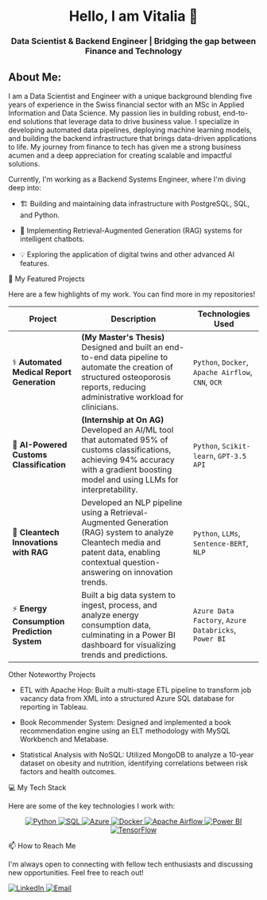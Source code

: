 <h1 align="center">Hello, I am Vitalia 👋</h1>
<h3 align="center">Data Scientist & Backend Engineer | Bridging the gap between Finance and Technology</h3>

## About Me: 
I am a Data Scientist and Engineer with a unique background blending five years of experience in the Swiss financial sector with an MSc in Applied Information and Data Science. My passion lies in building robust, end-to-end solutions that leverage data to drive business value. I specialize in developing automated data pipelines, deploying machine learning models, and building the backend infrastructure that brings data-driven applications to life. My journey from finance to tech has given me a strong business acumen and a deep appreciation for creating scalable and impactful solutions.

Currently, I'm working as a Backend Systems Engineer, where I'm diving deep into:

* 🏗️ Building and maintaining data infrastructure with PostgreSQL, SQL, and Python.

* 🤖 Implementing Retrieval-Augmented Generation (RAG) systems for intelligent chatbots.

* 💡 Exploring the application of digital twins and other advanced AI features.


🚀 My Featured Projects

Here are a few highlights of my work. You can find more in my repositories!

| Project | Description | Technologies Used |
|---|---|---|
| ⚕️ **Automated Medical Report Generation** | **(My Master's Thesis)** Designed and built an end-to-end data pipeline to automate the creation of structured osteoporosis reports, reducing administrative workload for clinicians. | `Python`, `Docker`, `Apache Airflow`, `CNN`, `OCR` |
| 🤖 **AI-Powered Customs Classification** | **(Internship at On AG)** Developed an AI/ML tool that automated 95% of customs classifications, achieving 94% accuracy with a gradient boosting model and using LLMs for interpretability. | `Python`, `Scikit-learn`, `GPT-3.5 API` |
| 🔬 **Cleantech Innovations with RAG** | Developed an NLP pipeline using a Retrieval-Augmented Generation (RAG) system to analyze Cleantech media and patent data, enabling contextual question-answering on innovation trends. | `Python`, `LLMs`, `Sentence-BERT`, `NLP` |
| ⚡ **Energy Consumption Prediction System** | Built a big data system to ingest, process, and analyze energy consumption data, culminating in a Power BI dashboard for visualizing trends and predictions. | `Azure Data Factory`, `Azure Databricks`, `Power BI` |

Other Noteworthy Projects

* ETL with Apache Hop: Built a multi-stage ETL pipeline to transform job vacancy data from XML into a structured Azure SQL database for reporting in Tableau.

* Book Recommender System: Designed and implemented a book recommendation engine using an ELT methodology with MySQL Workbench and Metabase.

* Statistical Analysis with NoSQL: Utilized MongoDB to analyze a 10-year dataset on obesity and nutrition, identifying correlations between risk factors and health outcomes.

💻 My Tech Stack

Here are some of the key technologies I work with:
<div align="center">
<a href="#">
<img src="https://www.google.com/search?q=https://img.shields.io/badge/Python-3776AB%3Fstyle%3Dfor-the-badge%26logo%3Dpython%26logoColor%3Dwhite" alt="Python" />
</a>
<a href="#">
<img src="https://www.google.com/search?q=https://img.shields.io/badge/SQL-025E8C%3Fstyle%3Dfor-the-badge%26logo%3Dpostgresql%26logoColor%3Dwhite" alt="SQL" />
</a>
<a href="#">
<img src="https://www.google.com/search?q=https://img.shields.io/badge/Azure-0078D4%3Fstyle%3Dfor-the-badge%26logo%3Dmicrosoftazure%26logoColor%3Dwhite" alt="Azure" />
</a>
<a href="#">
<img src="https://www.google.com/search?q=https://img.shields.io/badge/Docker-2496ED%3Fstyle%3Dfor-the-badge%26logo%3Ddocker%26logoColor%3Dwhite" alt="Docker" />
</a>
<a href="#">
<img src="https://www.google.com/search?q=https://img.shields.io/badge/Apache_Airflow-017CEE%3Fstyle%3Dfor-the-badge%26logo%3Dapacheairflow%26logoColor%3Dwhite" alt="Apache Airflow" />
</a>
<a href="#">
<img src="https://www.google.com/search?q=https://img.shields.io/badge/Power_BI-F2C811%3Fstyle%3Dfor-the-badge%26logo%3Dpowerbi%26logoColor%3Dblack" alt="Power BI" />
</a>
<a href="#">
<img src="https://img.shields.io/badge/TensorFlow-FF6F00?style=for-the-badge&logo=tensorflow&logoColor=white" alt="TensorFlow" />
</a>
</div>


📫 How to Reach Me

I'm always open to connecting with fellow tech enthusiasts and discussing new opportunities. Feel free to reach out!

<p align="left">
<a href="https://www.google.com/search?q=https://www.linkedin.com/in/your-linkedin-profile/" target="_blank">
<img src="https://www.google.com/search?q=https://img.shields.io/badge/LinkedIn-0077B5%3Fstyle%3Dfor-the-badge%26logo%3Dlinkedin%26logoColor%3Dwhite" alt="LinkedIn"/>
</a>
<a href="mailto:your.email@example.com">
<img src="https://www.google.com/search?q=https://img.shields.io/badge/Email-D14836%3Fstyle%3Dfor-the-badge%26logo%3Dgmail%26logoColor%3Dwhite" alt="Email"/>
</a>
</p>
